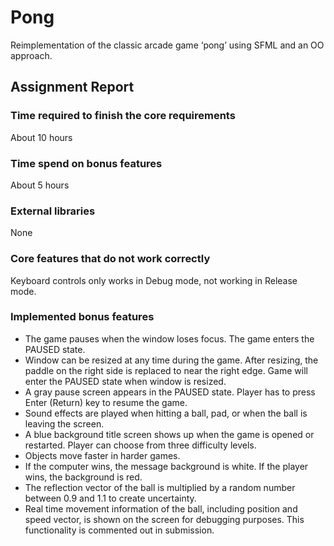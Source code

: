 # Pong

Reimplementation of the classic arcade game ‘pong’ using SFML and an OO approach.

## Assignment Report

### Time required to finish the core requirements
About 10 hours

### Time spend on bonus features
About 5 hours

### External libraries
None

### Core features that do not work correctly
Keyboard controls only works in Debug mode, not working in Release mode.

### Implemented bonus features
- The game pauses when the window loses focus. The game enters the PAUSED state.
- Window can be resized at any time during the game. After resizing, the paddle on the right side is replaced to near the right edge. Game will enter the PAUSED state when window is resized.
- A gray pause screen appears in the PAUSED state. Player has to press Enter (Return) key to resume the game.
- Sound effects are played when hitting a ball, pad, or when the ball is leaving the screen.
- A blue background title screen shows up when the game is opened or restarted. Player can choose from three difficulty levels.
- Objects move faster in harder games.
- If the computer wins, the message background is white. If the player wins, the background is red.
- The reflection vector of the ball is multiplied by a random number between 0.9 and 1.1 to create uncertainty.
- Real time movement information of the ball, including position and speed vector, is shown on the screen for debugging purposes. This functionality is commented out in submission.
